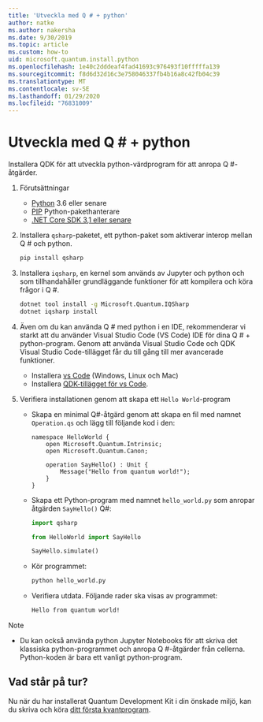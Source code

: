 ```yaml
---
title: 'Utveckla med Q # + python'
author: natke
ms.author: nakersha
ms.date: 9/30/2019
ms.topic: article
ms.custom: how-to
uid: microsoft.quantum.install.python
ms.openlocfilehash: 1e40c2dddeaf4fad41693c976493f10fffffa139
ms.sourcegitcommit: f8d6d32d16c3e758046337fb4b16a8c42fb04c39
ms.translationtype: MT
ms.contentlocale: sv-SE
ms.lasthandoff: 01/29/2020
ms.locfileid: "76831009"
---
```

# <a name="develop-with-q--python"></a>Utveckla med Q # + python

Installera QDK för att utveckla python-värdprogram för att anropa Q #-åtgärder.

1. Förutsättningar

    - [Python](https://www.python.org/downloads/) 3.6 eller senare
    - [PIP](https://pip.pypa.io/en/stable/installing) Python-pakethanterare
    - [.NET Core SDK 3,1 eller senare](https://www.microsoft.com/net/download)


1. Installera `qsharp`-paketet, ett python-paket som aktiverar interop mellan Q # och python.

    ```bash
    pip install qsharp
    ```

1. Installera `iqsharp`, en kernel som används av Jupyter och python och som tillhandahåller grundläggande funktioner för att kompilera och köra frågor i Q #.

    ```bash
    dotnet tool install -g Microsoft.Quantum.IQSharp
    dotnet iqsharp install
    ```
  
1. Även om du kan använda Q # med python i en IDE, rekommenderar vi starkt att du använder Visual Studio Code (VS Code) IDE för dina Q # + python-program. Genom att använda Visual Studio Code och QDK Visual Studio Code-tillägget får du till gång till mer avancerade funktioner.

    - Installera [vs Code](https://code.visualstudio.com/download) (Windows, Linux och Mac)
    - Installera [QDK-tillägget för vs Code](https://marketplace.visualstudio.com/items?itemName=quantum.quantum-devkit-vscode).

1. Verifiera installationen genom att skapa ett `Hello World`-program

    - Skapa en minimal Q#-åtgärd genom att skapa en fil med namnet `Operation.qs` och lägg till följande kod i den:

        ```qsharp
        namespace HelloWorld {
            open Microsoft.Quantum.Intrinsic;
            open Microsoft.Quantum.Canon;

            operation SayHello() : Unit {
                Message("Hello from quantum world!");
            }
        }
        ```

    - Skapa ett Python-program med namnet `hello_world.py` som anropar åtgärden `SayHello()` Q#:

        ```python
        import qsharp

        from HelloWorld import SayHello

        SayHello.simulate()
        ```

    - Kör programmet:

        ```bash
        python hello_world.py
        ```

    - Verifiera utdata. Följande rader ska visas av programmet:

        ```bash
        Hello from quantum world!
       ```


> [!NOTE]
> * Du kan också använda python Jupyter Notebooks för att skriva det klassiska python-programmet och anropa Q #-åtgärder från cellerna. Python-koden är bara ett vanligt python-program.

## <a name="whats-next"></a>Vad står på tur?

Nu när du har installerat Quantum Development Kit i din önskade miljö, kan du skriva och köra [ditt första kvantprogram](xref:microsoft.quantum.write-program).
